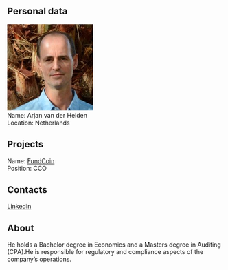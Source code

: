 ## Personal data
![arjan van der heiden photo](photo/arjan_van_der_heiden.jpg)  
Name:   Arjan van der Heiden   
Location: Netherlands   
## Projects 
Name: [FundCoin](../projects/fundcoin.md)  
Position: CCO       
## Contacts
[LinkedIn](https://www.linkedin.com/in/arjan-van-der-heiden-21410085/)     
## About
He holds a Bachelor degree in Economics and a Masters degree in Auditing (CPA).He is responsible for regulatory and compliance aspects of the company’s operations.
